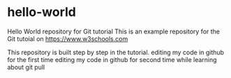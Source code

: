 # hello-world
Hello World repository for Git tutorial
This is an example repository for the Git tutoial on https://www.w3schools.com

This repository is built step by step in the tutorial.
editing my code in github for the first time
editing my code in github for second time while learning about git pull
